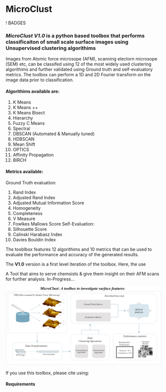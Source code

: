 # MicroClust


! BADGES



### *MicroClust V1.0* is a python based toolbox that performs classificaiton of small scale surface images using Unsupervised clustering algorithims

Images from Atomic force microsope (AFM), scanning electorn microsope (SEM) etc, can be classifed using 12 of the most widely used clustering algorithims and further validated using Ground truth and self-evaluatory metrics. The toolbox can perform a 1D and 2D Fourier transform on the image data prior to classification. 


#### Algorithims available are: 
 1. K Means 
 2. K Means ++ 
 3. K Means Bisect
 4. Hierarchy 
 5. Fuzzy C Means
 6. Spectral 
 7. DBSCAN (Automated & Manually tuned) 
 8. HDBSCAN 
 9. Mean Shift
 10. OPTICS
 11. Affinity Propagation
 12. BIRCH 

#### Metrics available: 
Ground Truth evaluation: 
 1. Rand Index
 2. Adjusted Rand Index
 3. Adjusted Mutual Information Score
 4. Homogeneity
 5. Completeness
 6. V Measure
 7. Fowlkes Mallows Score
Self-Evaluation:
 8. Silhouette Score
 9. Calinski Harabasz Index
 10. Davies Bouldin Index
 
 

 The tooblbox features 12 algorithims and 10 metrics that can be used to evaluate the performance and accuracy of the generated results. 


 The **V1.0** version is a first level iteration of the toolbox. Here, the use
 

A Tool that aims to serve chemsists & give them insight on their AFM scans for further analysis. In-Progress...






![MicroClust](Toolkits/MicroClust_Compressed.png)



If you use this toolbox, please cite using: 






#### Requirements 

